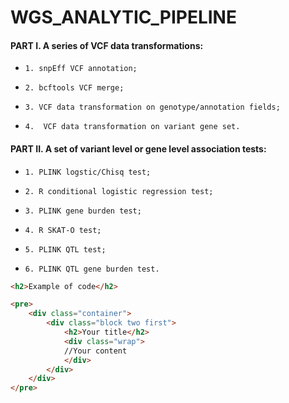 # WGS_ANALYTIC_PIPELINE 
 
 
  
#### PART I. A series of VCF data transformations:



* `1. snpEff VCF annotation;`

* `2. bcftools VCF merge;`

* `3. VCF data transformation on genotype/annotation fields;`

* `4.  VCF data transformation on variant gene set.`

#### PART II. A set of variant level or gene level association tests:




* `1. PLINK logstic/Chisq test;`

* `2. R conditional logistic regression test;`

* `3. PLINK gene burden test;`

* `4. R SKAT-O test;`

* `5. PLINK QTL test;`

* `6. PLINK QTL gene burden test.`

```html
<h2>Example of code</h2>

<pre>
    <div class="container">
        <div class="block two first">
            <h2>Your title</h2>
            <div class="wrap">
            //Your content
            </div>
        </div>
    </div>
</pre>
```
